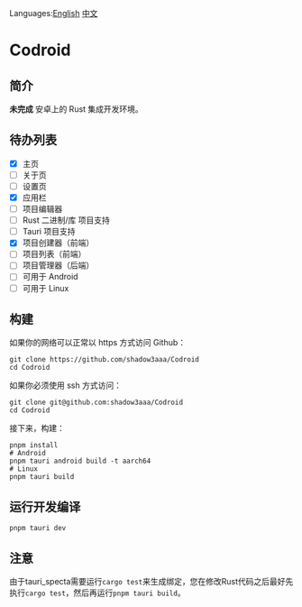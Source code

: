 Languages:[English](/README.md) [中文](/README_zh.md)

# Codroid

## 简介

**未完成** 安卓上的 Rust 集成开发环境。

## 待办列表

- [x] 主页
- [ ] 关于页
- [ ] 设置页
- [x] 应用栏
- [ ] 项目编辑器
- [ ] Rust 二进制/库 项目支持
- [ ] Tauri 项目支持
- [x] 项目创建器（前端）
- [ ] 项目列表（前端）
- [ ] 项目管理器（后端）
- [ ] 可用于 Android
- [ ] 可用于 Linux

## 构建

如果你的网络可以正常以 https 方式访问 Github：

```shell
git clone https://github.com/shadow3aaa/Codroid
cd Codroid
```

如果你必须使用 ssh 方式访问：

```shell
git clone git@github.com:shadow3aaa/Codroid
cd Codroid
```

接下来，构建：

```shell
pnpm install
# Android
pnpm tauri android build -t aarch64
# Linux
pnpm tauri build
```

## 运行开发编译

```shell
pnpm tauri dev
```

## 注意

由于tauri_specta需要运行`cargo test`来生成绑定，您在修改Rust代码之后最好先执行`cargo test`，然后再运行`pnpm tauri build`。
